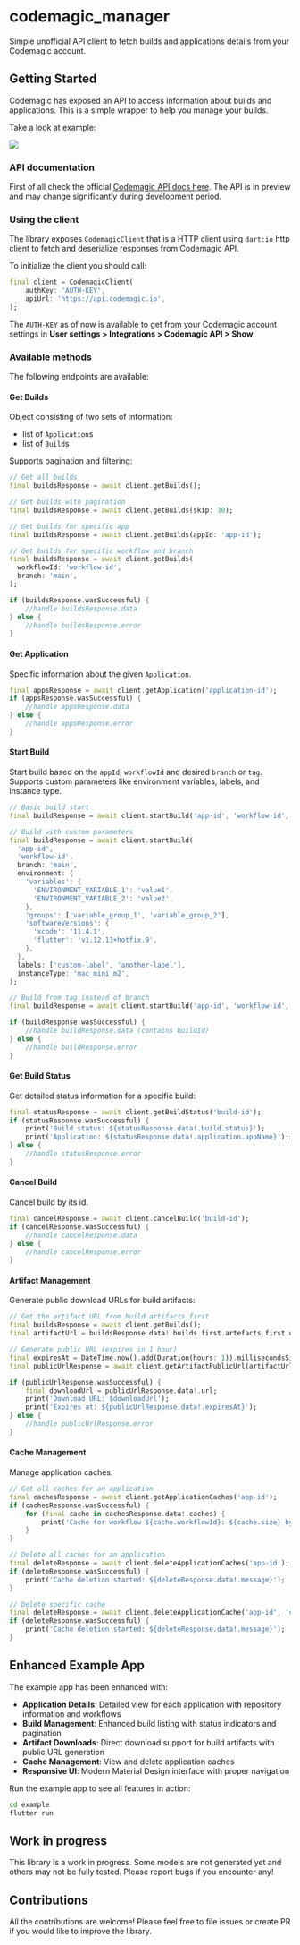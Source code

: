 # codemagic_manager

Simple unofficial API client to fetch builds and applications details from your Codemagic account.

## Getting Started

Codemagic has exposed an API to access information about builds and applications. This is a simple wrapper to help you manage your builds.

Take a look at example:

<img src="https://raw.githubusercontent.com/orestesgaolin/codemagic_manager/refs/heads/master/codemagic_manager/img/screenshot.png"/>

### API documentation

First of all check the official [Codemagic API docs here](https://docs.codemagic.io/rest-api/overview/). The API is in preview and may change significantly during development period.

### Using the client

The library exposes `CodemagicClient` that is a HTTP client using `dart:io` http client to fetch and deserialize responses from Codemagic API.

To initialize the client you should call:

```dart
final client = CodemagicClient(
    authKey: 'AUTH-KEY',
    apiUrl: 'https://api.codemagic.io',
);
```

The `AUTH-KEY` as of now is available to get from your Codemagic account settings in **User settings > Integrations > Codemagic API > Show**.

### Available methods

The following endpoints are available:

#### Get Builds

Object consisting of two sets of information:

- list of `Application`s
- list of `Build`s

Supports pagination and filtering:

```dart
// Get all builds
final buildsResponse = await client.getBuilds();

// Get builds with pagination
final buildsResponse = await client.getBuilds(skip: 30);

// Get builds for specific app
final buildsResponse = await client.getBuilds(appId: 'app-id');

// Get builds for specific workflow and branch
final buildsResponse = await client.getBuilds(
  workflowId: 'workflow-id',
  branch: 'main',
);

if (buildsResponse.wasSuccessful) {
    //handle buildsResponse.data
} else {
    //handle buildsResponse.error
}
```

#### Get Application

Specific information about the given `Application`.

```dart
final appsResponse = await client.getApplication('application-id');
if (appsResponse.wasSuccessful) {
    //handle appsResponse.data
} else {
    //handle appsResponse.error
}
```

#### Start Build

Start build based on the `appId`, `workflowId` and desired `branch` or `tag`.
Supports custom parameters like environment variables, labels, and instance type.

```dart
// Basic build start
final buildResponse = await client.startBuild('app-id', 'workflow-id', branch: 'main');

// Build with custom parameters
final buildResponse = await client.startBuild(
  'app-id',
  'workflow-id',
  branch: 'main',
  environment: {
    'variables': {
      'ENVIRONMENT_VARIABLE_1': 'value1',
      'ENVIRONMENT_VARIABLE_2': 'value2',
    },
    'groups': ['variable_group_1', 'variable_group_2'],
    'softwareVersions': {
      'xcode': '11.4.1',
      'flutter': 'v1.12.13+hotfix.9',
    },
  },
  labels: ['custom-label', 'another-label'],
  instanceType: 'mac_mini_m2',
);

// Build from tag instead of branch
final buildResponse = await client.startBuild('app-id', 'workflow-id', tag: 'v1.0.0');

if (buildResponse.wasSuccessful) {
    //handle buildResponse.data (contains buildId)
} else {
    //handle buildResponse.error
}
```

#### Get Build Status

Get detailed status information for a specific build:

```dart
final statusResponse = await client.getBuildStatus('build-id');
if (statusResponse.wasSuccessful) {
    print('Build status: ${statusResponse.data!.build.status}');
    print('Application: ${statusResponse.data!.application.appName}');
} else {
    //handle statusResponse.error
}
```

#### Cancel Build

Cancel build by its id.

```dart
final cancelResponse = await client.cancelBuild('build-id');
if (cancelResponse.wasSuccessful) {
    //handle cancelResponse.data
} else {
    //handle cancelResponse.error
}
```

#### Artifact Management

Generate public download URLs for build artifacts:

```dart
// Get the artifact URL from build artifacts first
final buildsResponse = await client.getBuilds();
final artifactUrl = buildsResponse.data!.builds.first.artefacts.first.url!;

// Generate public URL (expires in 1 hour)
final expiresAt = DateTime.now().add(Duration(hours: 1)).millisecondsSinceEpoch ~/ 1000;
final publicUrlResponse = await client.getArtifactPublicUrl(artifactUrl, expiresAt);

if (publicUrlResponse.wasSuccessful) {
    final downloadUrl = publicUrlResponse.data!.url;
    print('Download URL: $downloadUrl');
    print('Expires at: ${publicUrlResponse.data!.expiresAt}');
} else {
    //handle publicUrlResponse.error
}
```

#### Cache Management

Manage application caches:

```dart
// Get all caches for an application
final cachesResponse = await client.getApplicationCaches('app-id');
if (cachesResponse.wasSuccessful) {
    for (final cache in cachesResponse.data!.caches) {
        print('Cache for workflow ${cache.workflowId}: ${cache.size} bytes');
    }
}

// Delete all caches for an application
final deleteResponse = await client.deleteApplicationCaches('app-id');
if (deleteResponse.wasSuccessful) {
    print('Cache deletion started: ${deleteResponse.data!.message}');
}

// Delete specific cache
final deleteResponse = await client.deleteApplicationCache('app-id', 'cache-id');
if (deleteResponse.wasSuccessful) {
    print('Cache deletion started: ${deleteResponse.data!.message}');
}
```

## Enhanced Example App

The example app has been enhanced with:

- **Application Details**: Detailed view for each application with repository information and workflows
- **Build Management**: Enhanced build listing with status indicators and pagination
- **Artifact Downloads**: Direct download support for build artifacts with public URL generation
- **Cache Management**: View and delete application caches
- **Responsive UI**: Modern Material Design interface with proper navigation

Run the example app to see all features in action:

```bash
cd example
flutter run
```

## Work in progress

This library is a work in progress. Some models are not generated yet and others may not be fully tested. Please report bugs if you encounter any!

## Contributions

All the contributions are welcome! Please feel free to file issues or create PR if you would like to improve the library. 